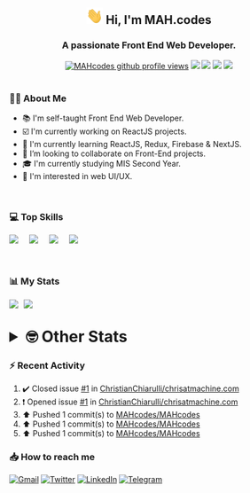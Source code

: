 <h2 align="center"><img src="./Hi.gif" width="30px" height="30px"> Hi, I'm MAH.codes</h2>

<h3 align="center">A passionate Front End Web Developer.</h3>

<div align="center">
  <a href="#"><img src="https://komarev.com/ghpvc/?username=MAHcodes&style=for-the-badge&logo=" alt="MAHcodes github profile views" /></a>
  <a href="https://www.linux.org"><img src="https://img.shields.io/badge/OS-Linux-e06c75?style=for-the-badge&logo=linux" /></a>
	<a href="https://archlinux.org"><img src="https://img.shields.io/badge/DISTRO-Arch-56b6c2?style=for-the-badge&logo=arch-linux" /></a>
	<a href="https://dwm.suckless.org"><img src="https://img.shields.io/badge/WM-DWM-005577?style=for-the-badge&logo=dwm" /></a>
	<a href="https://neovim.io"><img src="https://img.shields.io/badge/IDE-Neovim-98c379?style=for-the-badge&logo=neovim" /></a>
</div>

<br>

### :man_technologist: About Me

- :books: I'm self-taught Front End Web Developer.
- :ballot_box_with_check: I'm currently working on ReactJS projects.
- :dart: I'm currently learning ReactJS, Redux, Firebase & NextJS.
- :eyes: I’m looking to collaborate on Front-End projects.
- :mortar_board: I'm currently studying MIS Second Year.
- :art: I'm interested in web UI/UX.

<br>

### :computer: Top Skills

<div style="display:flex;">
<img width ='36px' src ='https://raw.githubusercontent.com/rahulbanerjee26/githubAboutMeGenerator/main/icons/html.svg' />
<img width ='36px' src ='https://raw.githubusercontent.com/rahulbanerjee26/githubAboutMeGenerator/main/icons/css.svg' />
<img width ='36px' src ='https://raw.githubusercontent.com/rahulbanerjee26/githubAboutMeGenerator/main/icons/javascript.svg' />
<img width ='36px' src ='https://raw.githubusercontent.com/rahulbanerjee26/githubAboutMeGenerator/main/icons/reactjs.svg' />
</div>

<br>
<br>

### :bar_chart: My Stats

<img src="https://github-readme-stats.vercel.app/api?username=MAHcodes&show_icons=true&locale=en" width="49%" /><span style="display:inline-block;width:2%"></span><img src="https://github-readme-streak-stats.herokuapp.com/?user=MAHcodes&" width="49%" />

<br>

<details>
<summary style="font-size: 1.75rem; font-weight: bold;"><strong style="font-size: 1.75rem; font-weight: bold;"> 🤓 Other Stats </strong></summary>
<br>

<!--START_SECTION:waka-->
![Lines of code](https://img.shields.io/badge/From%20Hello%20World%20I%27ve%20Written-264%20Thousand%20lines%20of%20code-blue)

**🐱 My GitHub Data** 

> 🏆 1,117 Contributions in the Year 2022
 > 
> 📦 342.5 kB Used in GitHub's Storage 
 > 
> 💼 Opted to Hire
 > 
> 📜 24 Public Repositories 
 > 
> 🔑 7 Private Repositories  
 > 
**I'm a Night 🦉** 

```text
🌞 Morning    147 commits    ███░░░░░░░░░░░░░░░░░░░░░░   14.57% 
🌆 Daytime    249 commits    ██████░░░░░░░░░░░░░░░░░░░   24.68% 
🌃 Evening    389 commits    █████████░░░░░░░░░░░░░░░░   38.55% 
🌙 Night      224 commits    █████░░░░░░░░░░░░░░░░░░░░   22.2%

```
📅 **I'm Most Productive on Monday** 

```text
Monday       173 commits    ████░░░░░░░░░░░░░░░░░░░░░   17.15% 
Tuesday      150 commits    ███░░░░░░░░░░░░░░░░░░░░░░   14.87% 
Wednesday    126 commits    ███░░░░░░░░░░░░░░░░░░░░░░   12.49% 
Thursday     129 commits    ███░░░░░░░░░░░░░░░░░░░░░░   12.78% 
Friday       102 commits    ██░░░░░░░░░░░░░░░░░░░░░░░   10.11% 
Saturday     160 commits    ████░░░░░░░░░░░░░░░░░░░░░   15.86% 
Sunday       169 commits    ████░░░░░░░░░░░░░░░░░░░░░   16.75%

```


📊 **This Week I Spent My Time On** 

```text
⌚︎ Time Zone: Asia/Beirut

💬 Programming Languages: 
JavaScript               29 hrs 45 mins      ████████████████░░░░░░░░░   65.59% 
TypeScript               8 hrs 59 mins       █████░░░░░░░░░░░░░░░░░░░░   19.82% 
Markdown                 1 hr 59 mins        █░░░░░░░░░░░░░░░░░░░░░░░░   4.4% 
CSS                      1 hr 7 mins         ░░░░░░░░░░░░░░░░░░░░░░░░░   2.48% 
JSON                     1 hr 1 min          ░░░░░░░░░░░░░░░░░░░░░░░░░   2.26%

🔥 Editors: 
Neovim                   45 hrs 22 mins      █████████████████████████   100.0%

🐱‍💻 Projects: 
portfolio                23 hrs 55 mins      █████████████░░░░░░░░░░░░   52.72% 
eeveelution              9 hrs 26 mins       █████░░░░░░░░░░░░░░░░░░░░   20.82% 
xerolinux.xyz            7 hrs 11 mins       ████░░░░░░░░░░░░░░░░░░░░░   15.84% 
LT                       1 hr 26 mins        ░░░░░░░░░░░░░░░░░░░░░░░░░   3.18% 
Unknown Project          1 hr 11 mins        ░░░░░░░░░░░░░░░░░░░░░░░░░   2.64%

💻 Operating System: 
Linux                    45 hrs 22 mins      █████████████████████████   100.0%

```

**I Mostly Code in JavaScript** 

```text
JavaScript               15 repos            ██████████████░░░░░░░░░░░   55.56% 
Python                   3 repos             ██░░░░░░░░░░░░░░░░░░░░░░░   11.11% 
CSS                      2 repos             █░░░░░░░░░░░░░░░░░░░░░░░░   7.41% 
TypeScript               2 repos             █░░░░░░░░░░░░░░░░░░░░░░░░   7.41% 
HTML                     1 repo              █░░░░░░░░░░░░░░░░░░░░░░░░   3.7%

```



 Last Updated on 08/12/2022 18:42:43 UTC
<!--END_SECTION:waka-->

</details>

### :zap: Recent Activity

<!--RECENT_ACTIVITY:start-->
1. ✔️ Closed issue [#1](https://github.com/ChristianChiarulli/chrisatmachine.com/issues/1) in [ChristianChiarulli/chrisatmachine.com](https://github.com/ChristianChiarulli/chrisatmachine.com)
2. ❗️ Opened issue [#1](https://github.com/ChristianChiarulli/chrisatmachine.com/issues/1) in [ChristianChiarulli/chrisatmachine.com](https://github.com/ChristianChiarulli/chrisatmachine.com)
3. ⬆️ Pushed 1 commit(s) to [MAHcodes/MAHcodes](https://github.com/MAHcodes/MAHcodes)
4. ⬆️ Pushed 1 commit(s) to [MAHcodes/MAHcodes](https://github.com/MAHcodes/MAHcodes)
5. ⬆️ Pushed 1 commit(s) to [MAHcodes/MAHcodes](https://github.com/MAHcodes/MAHcodes)
<!--RECENT_ACTIVITY:end-->

### :inbox_tray: How to reach me

[![Gmail](https://img.shields.io/badge/Gmail-D14836?style=for-the-badge&logo=gmail&logoColor=white)](mailto:mhmdalihsen102@gmail.com)
[![Twitter](https://img.shields.io/badge/Twitter-1DA1F2?style=for-the-badge&logo=twitter&logoColor=white)](https://twitter.com/MhmdAliHsen)
[![LinkedIn](https://img.shields.io/badge/LinkedIn-0077B5?style=for-the-badge&logo=linkedin&logoColor=white)](https://www.linkedin.com/in/mah-codes-66b0671b7/)
[![Telegram](https://img.shields.io/badge/Telegram-2CA5E0?style=for-the-badge&logo=telegram&logoColor=white&bgColor=black)](https://t.me/mhmdalihsen)
